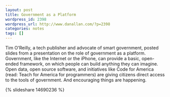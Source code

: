 ```yaml
---
layout: post
title: Government as a Platform
wordpress_id: 2398
wordpress_url: http://www.danallan.com/?p=2398
categories: notes
tags: []
---
```

Tim O'Reilly, a tech publisher and advocate of smart government, posted slides from a presentation on the role of government as a platform. Government, like the Internet or the iPhone, can provide a basic, open-ended framework, on which people can build anything they can imagine. Open data, open source software, and initiatives like Code for America (read: Teach for America for programmers) are giving citizens direct access to the tools of government. And encouraging things are happening.

{% slideshare 14690236 %}
